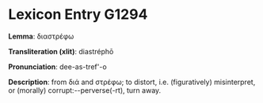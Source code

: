 # Lexicon Entry G1294

**Lemma**: διαστρέφω

**Transliteration (xlit)**: diastréphō

**Pronunciation**: dee-as-tref'-o

**Description**:
from διά and στρέφω; to distort, i.e. (figuratively) misinterpret, or (morally) corrupt:--perverse(-rt), turn away.

